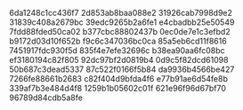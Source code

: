 6da1248c1cc436f7
2d853ab8baa088e2
31926cab7998d9e2
31839c408a2679bc
39edc9265b2a6fe1
e4cbadbb25e50549
7fdd88fded50ca02
b377cbc88802437b
0ec0de7e1c3efbd2
b9172d03d10f652b
f9c6c347036bc0ca
85a5eb6cd11f8616
7451917fdc930f5d
835f4e7efe32696c
b38ea90aa6fc08bc
ef3180194c82f805
92dc97bf2d0819b4
0d9c5f82dcd61098
50b687c3dead5337
87c522f0166f5b84
da9936b4566be427
7266fe88661b2683
c82f404d9bfda4f6
e77b91ae6d54fe8b
339af7b3e484d4f8
1259b1b05602c01f
621e96f96d67bf70
96789d84cdb5a8fe
